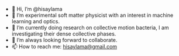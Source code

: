 - 👋 Hi, I’m @hisaylama
- 👀 I’m experimental soft matter physicist with an interest in machine learning and optics.
- 🌱 I’m currently doing research on collective motion bacteria, I am investigating their dense collective phases.
- 💞️ I’m always looking forward to collaborate.
- 📫 How to reach me: hisaylama@gmail.com

<!---
hisaylama/hisaylama is a ✨ special ✨ repository because its `README.md` (this file) appears on your GitHub profile.
You can click the Preview link to take a look at your changes.
--->
